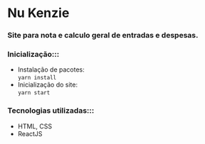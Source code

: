 # Nu Kenzie
### Site para nota e calculo geral de entradas e despesas.
### Inicialização:::
- Instalação de pacotes: <br>
`
yarn install
`
- Inicialização do site: <br>
`
yarn start
`
### Tecnologias utilizadas:::
- HTML, CSS
- ReactJS
